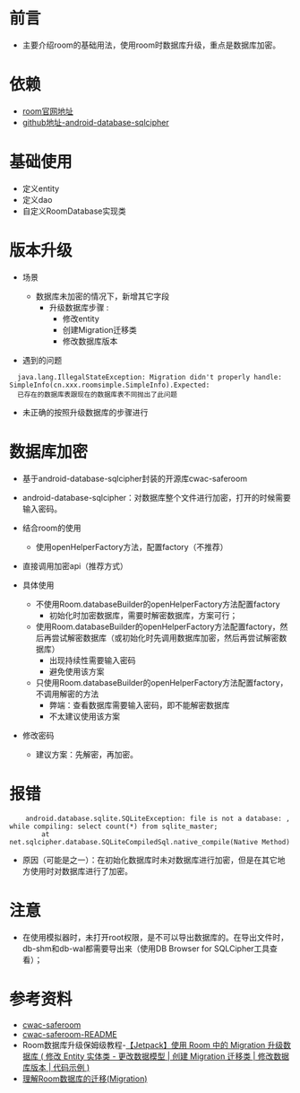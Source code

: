 # 前言

+ 主要介绍room的基础用法，使用room时数据库升级，重点是数据库加密。

# 依赖

+ [room官网地址](https://developer.android.google.cn/topic/libraries/architecture/room?hl=zh-cn)
+ [github地址-android-database-sqlcipher](https://github.com/sqlcipher/android-database-sqlcipher/)

# 基础使用
+ 定义entity
+ 定义dao
+ 自定义RoomDatabase实现类

# 版本升级
+ 场景
  + 数据库未加密的情况下，新增其它字段
    + 升级数据库步骤 :
      + 修改entity
      + 创建Migration迁移类
      + 修改数据库版本

+ 遇到的问题
```
  java.lang.IllegalStateException: Migration didn't properly handle: SimpleInfo(cn.xxx.roomsimple.SimpleInfo).Expected:
  已存在的数据库表跟现在的数据库表不同抛出了此问题
```
  + 未正确的按照升级数据库的步骤进行

# 数据库加密
+ 基于android-database-sqlcipher封装的开源库cwac-saferoom
+ android-database-sqlcipher：对数据库整个文件进行加密，打开的时候需要输入密码。

+ 结合room的使用
  + 使用openHelperFactory方法，配置factory（不推荐）
+ 直接调用加密api（推荐方式）
  
+ 具体使用
  + 不使用Room.databaseBuilder的openHelperFactory方法配置factory
    + 初始化时加密数据库，需要时解密数据库，方案可行；
  + 使用Room.databaseBuilder的openHelperFactory方法配置factory，然后再尝试解密数据库（或初始化时先调用数据库加密，然后再尝试解密数据库）
    + 出现持续性需要输入密码
    + 避免使用该方案
  + 只使用Room.databaseBuilder的openHelperFactory方法配置factory，不调用解密的方法
    + 弊端：查看数据库需要输入密码，即不能解密数据库
    + 不太建议使用该方案

+ 修改密码
  + 建议方案：先解密，再加密。

# 报错
```
    android.database.sqlite.SQLiteException: file is not a database: , while compiling: select count(*) from sqlite_master;
        at net.sqlcipher.database.SQLiteCompiledSql.native_compile(Native Method)
```
+ 原因（可能是之一）：在初始化数据库时未对数据库进行加密，但是在其它地方使用时对数据库进行了加密。

# 注意
+ 在使用模拟器时，未打开root权限，是不可以导出数据库的。在导出文件时，db-shm和db-wal都需要导出来（使用DB Browser for SQLCipher工具查看）；

# 参考资料
+ [cwac-saferoom](https://github.com/commonsguy/cwac-saferoom/tree/master)
+ [cwac-saferoom-README](https://github.com/commonsguy/cwac-saferoom/blob/master/README-original.markdown)
+ Room数据库升级保姆级教程-[【Jetpack】使用 Room 中的 Migration 升级数据库 ( 修改 Entity 实体类 - 更改数据模型 | 创建 Migration 迁移类 | 修改数据库版本 | 代码示例 )](https://hanshuliang.blog.csdn.net/article/details/130899998?spm=1001.2101.3001.6650.2&utm_medium=distribute.pc_relevant.none-task-blog-2%7Edefault%7EYuanLiJiHua%7EPosition-2-130899998-blog-93674292.235%5Ev38%5Epc_relevant_default_base&depth_1-utm_source=distribute.pc_relevant.none-task-blog-2%7Edefault%7EYuanLiJiHua%7EPosition-2-130899998-blog-93674292.235%5Ev38%5Epc_relevant_default_base&utm_relevant_index=3)
+ [理解Room数据库的迁移(Migration)](https://blog.csdn.net/u013762572/article/details/106315045)
